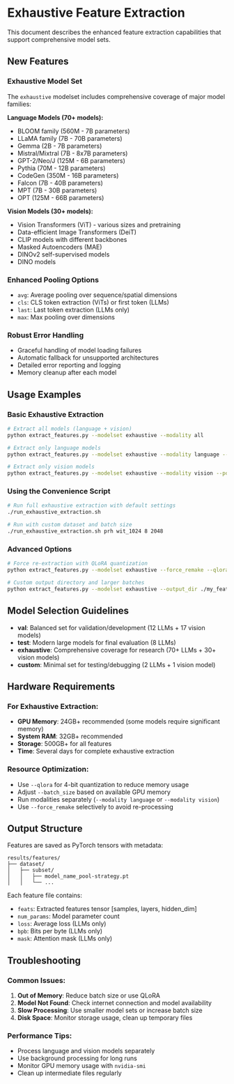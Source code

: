 # Exhaustive Feature Extraction

This document describes the enhanced feature extraction capabilities that support comprehensive model sets.

## New Features

### Exhaustive Model Set
The `exhaustive` modelset includes comprehensive coverage of major model families:

**Language Models (70+ models):**
- BLOOM family (560M - 7B parameters)
- LLaMA family (7B - 70B parameters) 
- Gemma (2B - 7B parameters)
- Mistral/Mixtral (7B - 8x7B parameters)
- GPT-2/Neo/J (125M - 6B parameters)
- Pythia (70M - 12B parameters)
- CodeGen (350M - 16B parameters)
- Falcon (7B - 40B parameters)
- MPT (7B - 30B parameters)
- OPT (125M - 66B parameters)

**Vision Models (30+ models):**
- Vision Transformers (ViT) - various sizes and pretraining
- Data-efficient Image Transformers (DeiT)
- CLIP models with different backbones
- Masked Autoencoders (MAE)
- DINOv2 self-supervised models
- DINO models

### Enhanced Pooling Options
- `avg`: Average pooling over sequence/spatial dimensions
- `cls`: CLS token extraction (ViTs) or first token (LLMs)
- `last`: Last token extraction (LLMs only)
- `max`: Max pooling over dimensions

### Robust Error Handling
- Graceful handling of model loading failures
- Automatic fallback for unsupported architectures
- Detailed error reporting and logging
- Memory cleanup after each model

## Usage Examples

### Basic Exhaustive Extraction
```bash
# Extract all models (language + vision)
python extract_features.py --modelset exhaustive --modality all

# Extract only language models
python extract_features.py --modelset exhaustive --modality language --pool avg

# Extract only vision models  
python extract_features.py --modelset exhaustive --modality vision --pool cls
```

### Using the Convenience Script
```bash
# Run full exhaustive extraction with default settings
./run_exhaustive_extraction.sh

# Run with custom dataset and batch size
./run_exhaustive_extraction.sh prh wit_1024 8 2048
```

### Advanced Options
```bash
# Force re-extraction with QLoRA quantization
python extract_features.py --modelset exhaustive --force_remake --qlora

# Custom output directory and larger batches
python extract_features.py --modelset exhaustive --output_dir ./my_features --batch_size 16
```

## Model Selection Guidelines

- **val**: Balanced set for validation/development (12 LLMs + 17 vision models)
- **test**: Modern large models for final evaluation (8 LLMs)
- **exhaustive**: Comprehensive coverage for research (70+ LLMs + 30+ vision models)
- **custom**: Minimal set for testing/debugging (2 LLMs + 1 vision model)

## Hardware Requirements

### For Exhaustive Extraction:
- **GPU Memory**: 24GB+ recommended (some models require significant memory)
- **System RAM**: 32GB+ recommended
- **Storage**: 500GB+ for all features
- **Time**: Several days for complete exhaustive extraction

### Resource Optimization:
- Use `--qlora` for 4-bit quantization to reduce memory usage
- Adjust `--batch_size` based on available GPU memory
- Run modalities separately (`--modality language` or `--modality vision`)
- Use `--force_remake` selectively to avoid re-processing

## Output Structure

Features are saved as PyTorch tensors with metadata:
```
results/features/
├── dataset/
│   ├── subset/
│   │   ├── model_name_pool-strategy.pt
│   │   └── ...
```

Each feature file contains:
- `feats`: Extracted features tensor [samples, layers, hidden_dim]
- `num_params`: Model parameter count
- `loss`: Average loss (LLMs only)
- `bpb`: Bits per byte (LLMs only)
- `mask`: Attention mask (LLMs only)

## Troubleshooting

### Common Issues:
1. **Out of Memory**: Reduce batch size or use QLoRA
2. **Model Not Found**: Check internet connection and model availability
3. **Slow Processing**: Use smaller model sets or increase batch size
4. **Disk Space**: Monitor storage usage, clean up temporary files

### Performance Tips:
- Process language and vision models separately
- Use background processing for long runs
- Monitor GPU memory usage with `nvidia-smi`
- Clean up intermediate files regularly
